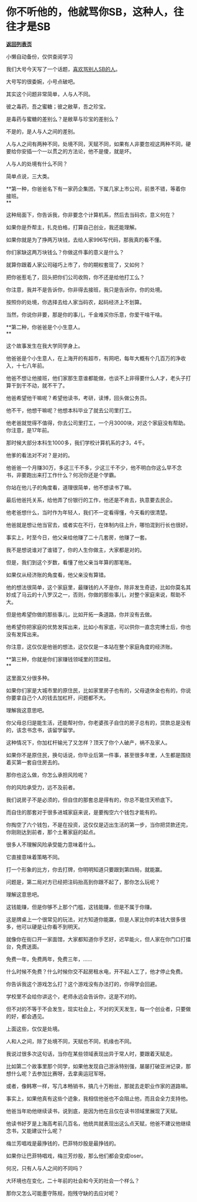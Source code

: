 # 你不听他的，他就骂你SB，这种人，往往才是SB

[**返回列表页**](/gzh/记忆承载3)

小懒自动备份，仅供查阅学习

我们大号今天写了一个话题，[喜欢骂别人SB的人](https://mp.weixin.qq.com/s?__biz=MzU0MjYwNDU2Mw==&mid=2247492598&idx=1&sn=c00b357970842e0ea747a7fd05596d9d&chksm=fb1a8f8acc6d069cfa70e88b4051daa24f501919839296e03716910a5779a7dac64aa203fc23&token=881043956&lang=zh_CN&scene=21#wechat_redirect)。  

  

大号写的很委婉，小号点破吧。  

  

其实这个问题非常简单，人与人不同。  

  

彼之毒药，吾之蜜糖；彼之敝草，吾之珍宝。

  

是毒药与蜜糖的差别么？是敝草与珍宝的差别么？

  

不是的，是人与人之间的差别。

  

人与人之间有两种不同，处境不同，天赋不同，如果有人非要忽视这两种不同，硬要给你安插一个一以贯之的方法论，他不是傻，就是坏。

  

人与人的处境有什么不同？  

  

简单点说，三大类。

  

 **第一种，你爸爸名下有一家药企集团，下属几家上市公司，前景不错，等着你接班。  
**

  

这种局面下，你告诉我，你非要念个计算机系，然后去当码农，意义何在？

  

如果你是乔帮主，扎克伯格，打算自己创业，我还能理解。  

  

如果你就是为了挣两万块钱，去给人家996写代码，那我真的看不懂。

  

你们家缺这两万块钱么？你做这件事的意义是什么？  

  

就算你跟着人家公司碰巧上市了，你的期权套现了，又如何？

  

把你爸惹毛了，回头把你们公司收购，你不还是给他打工么？

  

你注意，我并不是告诉你，你非得去接班，我只是告诉你，你的处境。

  

按照你的处境，你选择去给人家当码农，起码经济上不划算。

  

当然，你说你非要，那是你的事儿，千金难买你乐意，你爱干啥干啥。  

  

 **第二种，你爸爸是个小生意人。  
**

  

这个故事发生在我大学同学身上。

  

他爸爸是个小生意人，在上海开的有超市，有网吧，每年大概有个几百万的净收入，十七八年前。  

  

他爸不想让他接班，他们家那生意谁都能做，也谈不上非得要什么人才，老头子打算干到干不动，就不干了。  

  

他爸希望他干嘛呢？希望他读书，考研，读博，回头做公务员。  

  

他不干，他想干嘛呢？他想本科毕业了就去公司里打工。

  

他老爸就觉得不值得，你去公司里打工，一个月3000块，对这个家庭没有帮助。你注意，是17年前。  

  

那时候大部分本科生1000多，我们学校计算机系的才3，4千。  

  

他爹的看法对不对？是对的。  

  

他爸爸一个月赚30万，多这三千不多，少这三千不少，他不明白你这么早不念书，非要跑出来打工作什么？何况你还是个学霸。  

  

你站在他儿子的角度看，道理很简单，他不想读书了嘛。  

  

最后他爸托关系，给他弄了份银行的工作，他还是不肯去，执意要去民企。  

  

他老爸想什么，当时作为年轻人，我们不一定看得懂，今天看的很清楚。  

  

他爸就是想让他当官去，或者实在不行，在体制内往上升，哪怕混到行长也很好。  

  

事实上，时至今日，他父亲给他赚了二十几套房，他赚了一套。  

  

我不是想说谁对了谁错了，你的人生你做主，大家都是对的。  

  

但是，我们到这个岁数，看懂了他父亲当年算的那笔账。

  

如果仅从经济账的角度看，他父亲没有算错。  

  

他的想法很简单，这个家庭里，最赚钱的人不是你，除非发生奇迹，比如你莫名其妙成了马云的十八罗汉之一，否则，你做的那些事儿，对整个家庭来说，帮助不大。  

  

但是他希望你做的那些事儿，比如开拓一条道路，你并没有去做。  

  

他希望你把家庭的优势发挥出来，比如小有家底，可以供你一直念完博士后，你也没有发挥出来。  

  

你注意，这仅仅是他爸的想法，这仅仅是一本站在整个家庭角度的经济账。

  

 **第三种，你就是你们家赚钱领域里的顶梁柱。  
**

  

这里面又分很多种。  

  

如果你们家是大城市里的原住民，比如家里房子也有的，父母退休金也有的，你说你要拿自己个人的钱去加杠杆，问题都不大。  

  

理解我这意思吧。

  

你父母总归是能生活，还能帮衬你，你老婆孩子自住的房子总有的，贷款总是没有的，该念书念书，该留学留学。

  

这种情况下，你加杠杆输光了又怎样？顶天了你个人破产，祸不及家人。

  

如果你不是原住民，换句话说，你毕业后第一件事，甚至很多年里，人生都是围绕着买第一套自住房去的。  

  

那你也这么做，你怎么承担风险呢？

  

你的风险承受力，远不及前者。

  

我们说房子不是必须的，但自住的那套总是得有的，你总不能住天桥底下。  

  

而自住的那套对于很多进城家庭来说，是要掏空六个钱包才能有的。

  

你掏空了六个钱包，不是在投资，这仅仅是迈出生活的第一步，当你把贷款还完，你刚刚达到前者，那个土著家庭的起点。  

  

很多人不理解风险承受能力意味着什么。

  

它直接意味着策略不同。

  

打一个形象的比方，你去打牌，你明明知道只要跟到第四局，就能赢。  

  

问题是，第二局对方已经把注码抬高到你跟不起了，那你怎么玩呢？

  

理解这意思吧。  

  

这钱能赚，但是你够不上那个门槛，这钱能赚，但是不属于你赚。

  

这是牌桌上一个很常见的玩法，对方知道你能赢，但是人家比你的本钱大很多很多，他可以硬是让你看不到明天。  

  

就像你在街口开一家面馆，大家都知道你手艺好，迟早能火，但人家在你门口打擂台，免费送面。  

  

免费一年，免费两年，免费三年，......

  

什么时候不免费？什么时候你交不起房租水电，开不起人工了，他才停止免费。  

  

你告诉我这个游戏怎么打？这个游戏没有办法打的，你得学会回避。  

  

学校里不会给你讲这个，老师永远会告诉你，这是不对的。  

  

但不对的不等于不会发生，现实社会上，不对的天天发生，每一个创业者，只要做的好，都会遇见。

  

上面这些，仅仅是处境。  

  

人和人之间，除了处境不同，天赋也不同，机缘也不同。

  

我说过很多次这句话，当你在某些领域表现出异于常人时，要跟着天赋走。  

  

比如第二个故事里那个同学，如果他发现自己游泳特别强，屡屡打破亚洲记录，那想什么呢？去参加比赛呀，去拿奥运冠军呀。  

  

或者，像韩寒一样，写几本畅销书，搞几十万粉丝，那就去走职业作家的道路嘛。

  

事实上，如果他真有这些个迹象，我相信他爸也不会阻止他，而且会全力支持他。  

  

他爸当年劝他继续读书，说到底，是因为他在且仅在读书领域里展现了天赋。  

  

他读书好歹是上海高考前几百名，他统共就表现出这么点天赋，他爸不建议他继续念书，又能建议什么呢？  

  

梅兰芳唱戏是最挣钱的，巴菲特炒股是最挣钱的。  

  

如果你让巴菲特唱戏，梅兰芳炒股，那么他们都会变成loser。

  

何况，只有人与人之间的不同吗？

  

大环境也在变化，二十年前的社会和今天的社会一个样么？

  

那你又怎么可能墨守陈规，抱残守缺的去应对呢？


